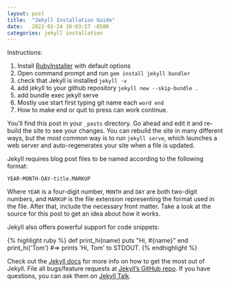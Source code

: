 ```yaml
---
layout: post
title:  "Jekyll Installation Guide"
date:   2022-02-24 10:03:57 -0500
categories: jekyll installation
---
```


Instructions:
1. Install [RubyInstaller][ruby-installer] with default options
2. Open command prompt and run `gem install jekyll bundler`
3. check that Jekyll is installed `jekyll -v`
4. add jekyll to your github repository `jekyll new --skip-bundle .`
5. add bundle exec jekyll serve
6. Mostly use start first typing git name each ```word end```
7. How to make end or quit to press can work continue.



You’ll find this post in your `_posts` directory. Go ahead and edit it and re-build the site to see your changes. You can rebuild the site in many different ways, but the most common way is to run `jekyll serve`, which launches a web server and auto-regenerates your site when a file is updated.

Jekyll requires blog post files to be named according to the following format:

`YEAR-MONTH-DAY-title.MARKUP`

Where `YEAR` is a four-digit number, `MONTH` and `DAY` are both two-digit numbers, and `MARKUP` is the file extension representing the format used in the file. After that, include the necessary front matter. Take a look at the source for this post to get an idea about how it works.

Jekyll also offers powerful support for code snippets:

{% highlight ruby %}
def print_hi(name)
  puts "Hi, #{name}"
end
print_hi('Tom')
#=> prints 'Hi, Tom' to STDOUT.
{% endhighlight %}

Check out the [Jekyll docs][jekyll-docs] for more info on how to get the most out of Jekyll. File all bugs/feature requests at [Jekyll’s GitHub repo][jekyll-gh]. If you have questions, you can ask them on [Jekyll Talk][jekyll-talk].

[ruby-installer]: https://rubyinstaller.org
[jekyll-docs]: https://jekyllrb.com/docs/home
[jekyll-gh]:   https://github.com/jekyll/jekyll
[jekyll-talk]: https://talk.jekyllrb.com/
